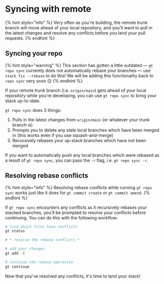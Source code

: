 # Syncing with remote

{% hint style="info" %}
Very often as you're building, the remote trunk branch will move ahead of your local repository, and you'll want to pull in the latest changes and resolve any conflicts before you land your pull requests.
{% endhint %}

## Syncing your repo

{% hint style="warning" %}
This section has gotten a little outdated — `gt repo sync` currently does not automatically rebase your branches — use `stack fix --rebase` to do this!  We will be adding this functionality back to `repo sync` very soon 😉
{% endhint %}

If your remote trunk branch (i.e. `origin/main`) gets ahead of your local repository while you're developing, you can use `gt repo sync` to bring your stack up-to-date.

`gt repo sync` does 3 things:

1. Pulls in the latest changes from `origin/main` (or whatever your trunk branch is)
2. Prompts you to delete any stale local branches which have been merged in (this works even if you use squash-and-merge)
3. Recursively rebases your up-stack branches which have not been merged

If you want to automatically push any local branches which were rebased as a result of `gt repo sync`, you can pass the `-r` flag, i.e. `gt repo sync -r`.

## Resolving rebase conflicts

{% hint style="info" %}
Resolving rebase conflicts while running `gt repo sync` works just like it does for `gt commit create` or `gt commit amend`.
{% endhint %}

If `gt repo sync` encounters any conflicts as it recursively rebases your stacked branches, you'll be prompted to resolve your conflicts before continuing. You can do this with the following workflow:

```bash
# find which files have conflicts
gt status

# * resolve the rebase conflicts *

# add your changes
gt add -A

# continue the rebase operation
gt continue
```

Now that you've resolved any conflicts, it's time to land your stack!
